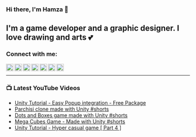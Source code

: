 ### Hi there, I'm Hamza 👋

## I'm a game developer and a graphic designer. I love drawing and arts 💕

### Connect with me:

[<img align="left" alt="Hamza Herbou | YouTube" width="20px" src="https://img.icons8.com/fluent-systems-filled/50/fa314a/youtube-play.png" />][youtube]
[<img align="left" alt="Hamza Herbou | LinkedIn" width="20px" src="https://img.icons8.com/fluent-systems-filled/50/0077b5/linkedin.png" />][linkedin]
[<img align="left" alt="Hamza Herbou | Instagram" width="20px" src="https://img.icons8.com/material-outlined/24/aaaaaa/instagram-new--v1.png" />][instagram]
[<img align="left" alt="Hamza Herbou | Facebook" width="20px" src="https://img.icons8.com/ios-glyphs/30/4267B2/facebook-new.png" />][facebook]
[<img align="left" alt="Hamza Herbou | Dribbble" width="20px" src="https://img.icons8.com/fluent-systems-filled/48/ea4c89/dribbble.png" />][dribbble]
[<img align="left" alt="Hamza Herbou | Behance" width="20px" src="https://img.icons8.com/fluent-systems-filled/50/053eff/behance.png" />][behance]
[<img align="left" alt="Hamza Herbou | Codepen" width="20px" src="https://img.icons8.com/ios-filled/50/888888/codepen.png" />][codepen]

<br />

---

### 📺 Latest YouTube Videos 
<!-- YOUTUBE:START -->
- [Unity Tutorial - Easy Popup integration - Free Package](https://www.youtube.com/watch?v=TL8OQ8tc-gs)
- [Parchisi clone made with Unity #shorts](https://www.youtube.com/watch?v=y--TnirhBS4)
- [Dots and Boxes game made with Unity #shorts](https://www.youtube.com/watch?v=bJ83iYe30_k)
- [Mega Cubes Game - Made with Unity  #shorts](https://www.youtube.com/watch?v=l3Bt4VrObiY)
- [Unity Tutorial - Hyper casual game [ Part 4 ]](https://www.youtube.com/watch?v=L5CEESlTx2k)
<!-- YOUTUBE:END -->

[youtube]: https://youtube.com/hamza-herbou
[instagram]: https://instagram.com/hamza_herbou
[linkedin]: https://www.linkedin.com/in/hamza-herbou-a39955152/
[facebook]: https://facebook.com/h.nexus.h
[dribbble]: https://dribbble.com/herbou
[behance]: https://behance.net/hamza_herbou
[codepen]: https://codepen.io/HamzaHerbou

